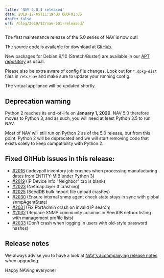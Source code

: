 ```yaml
---
title: 'NAV 5.0.1 released'
date: 2019-12-05T11:19:00.000+01:00
draft: false
url: /blog/2019/12/nav-501-released/
---
```


The first maintenance release of the 5.0 series of NAV is now out!

The source code is available for download at [GitHub](https://github.com/UNINETT/nav/releases).

New packages for Debian 9/10 (Stretch/Buster) are available in our [APT repository](https://nav.uninett.no/install-instructions/#debian) as usual.

Please also be extra aware of config file changes. Look out for `*.dpkg-dist` files in `/etc/nav` and make sure to update your running config.

The virtual appliance will be updated shortly.

## Deprecation warning

Python 2 reaches its end-of-life on **January 1, 2020**. NAV 5.0 therefore moves to Python 3, and as such, you will need at least Python 3.5 to run NAV.

Most of NAV will still run on Python 2 as of the 5.0 release, but from this point, Python 2 will be deprecated and we will start removing code that exists solely to keep compatibility with Python 2.

## Fixed GitHub issues in this release:

*   [#2016](https://github.com/Uninett/nav/issues/2016) (ipdevpoll inventory job crashes when processing manufacturing dates from ENTITY-MIB under Python 3)
*   [#2019](https://github.com/Uninett/nav/issues/2019) (IP Device info "Neighbor" tab is blank)
*   [#2023](https://github.com/Uninett/nav/issues/2023) (Netmap layer 3 crashing)
*   [#2025](https://github.com/Uninett/nav/issues/2025) (SeedDB bulk import file upload crashes)
*   [#2030](https://github.com/Uninett/nav/pull/2030) (Ensure internal snmp agent check state stays in sync with global snmpAgentState)
*   [#2031](https://github.com/Uninett/nav/pull/2031) (Fix PortAdmin crash on invalid IP search)
*   [#2032](https://github.com/Uninett/nav/pull/2032) (Replace SNMP community columns in SeedDB netbox listing with management profile lists)
*   [#2033](https://github.com/Uninett/nav/pull/2033) (Don't crash when logging in users with old-style password hashes)

## Release notes

We always advise you to have a look at [NAV's accompanying release notes](https://nav.uninett.no/doc/5.0/release-notes.html#nav-5-0) when upgrading.

Happy NAVing everyone!
